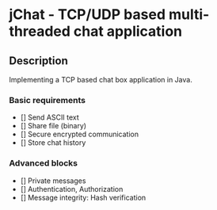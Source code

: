 # jChat - TCP/UDP based multi-threaded chat application

## Description

Implementing a TCP based chat box application in Java.

### Basic requirements

* [] Send ASCII text
* [] Share file (binary)
* [] Secure encrypted communication
* [] Store chat history

### Advanced blocks

* [] Private messages
* [] Authentication, Authorization
* [] Message integrity: Hash verification

